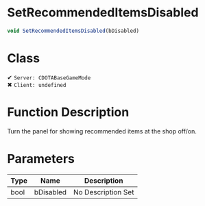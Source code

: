 # SetRecommendedItemsDisabled
```js
void SetRecommendedItemsDisabled(bDisabled)
```
# Class
✔ `Server: CDOTABaseGameMode`  
✖ `Client: undefined`  

# Function Description
Turn the panel for showing recommended items at the shop off/on.
# Parameters
Type|Name|Description
--|--|--
bool|bDisabled|No Description Set
